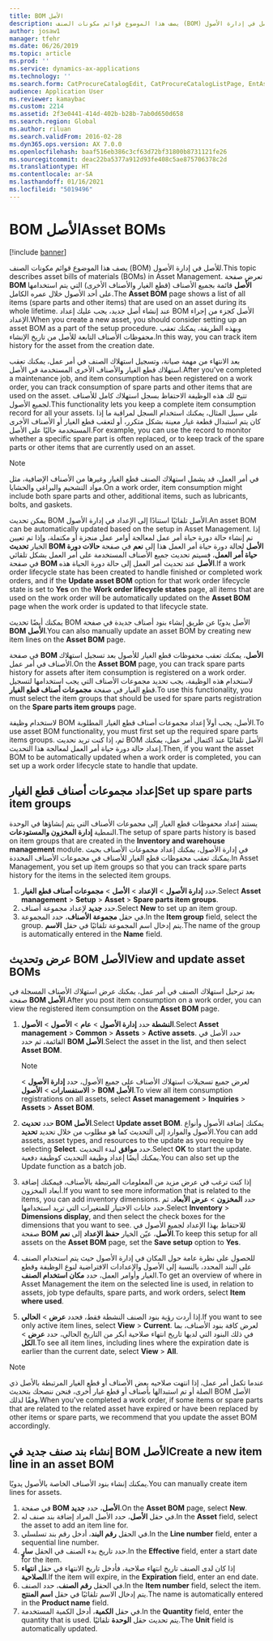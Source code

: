 ```yaml
---
title: BOM الأصل
description: يصف هذا الموضوع قوائم مكونات الصنف (BOM) للأصل في إدارة الأصول.
author: josaw1
manager: tfehr
ms.date: 06/26/2019
ms.topic: article
ms.prod: ''
ms.service: dynamics-ax-applications
ms.technology: ''
ms.search.form: CatProcureCatalogEdit, CatProcureCatalogListPage, EntAssetStandardSparePartsItemGroup, EntAssetObjectBOM
audience: Application User
ms.reviewer: kamaybac
ms.custom: 2214
ms.assetid: 2f3e0441-414d-402b-b28b-7ab0d650d658
ms.search.region: Global
ms.author: riluan
ms.search.validFrom: 2016-02-28
ms.dyn365.ops.version: AX 7.0.0
ms.openlocfilehash: baaf516eb386c3cf63d72bf31800b8731121fe26
ms.sourcegitcommit: deac22ba5377a912d93fe408c5ae875706378c2d
ms.translationtype: HT
ms.contentlocale: ar-SA
ms.lasthandoff: 01/16/2021
ms.locfileid: "5019496"
---
```

# <a name="asset-boms"></a><span data-ttu-id="87824-103">BOM الأصل</span><span class="sxs-lookup"><span data-stu-id="87824-103">Asset BOMs</span></span>

[!include [banner](../../includes/banner.md)]

 

<span data-ttu-id="87824-104">يصف هذا الموضوع قوائم مكونات الصنف (BOM) للأصل في إدارة الأصول.</span><span class="sxs-lookup"><span data-stu-id="87824-104">This topic describes asset bills of materials (BOMs) in Asset Management.</span></span> <span data-ttu-id="87824-105">تعرض صفحة **BOM الأصل** قائمة بجميع الأصناف (قطع الغيار والأصناف الأخرى) التي يتم استخدامها على أحد الأصول خلال عمره الكامل.</span><span class="sxs-lookup"><span data-stu-id="87824-105">The **Asset BOM** page shows a list of all items (spare parts and other items) that are used on an asset during its whole lifetime.</span></span> <span data-ttu-id="87824-106">عند إنشاء أصل جديد، يجب عليك إعداد BOM الأصل كجزء من إجراء الإعداد.</span><span class="sxs-lookup"><span data-stu-id="87824-106">When you create a new asset, you should consider setting up an asset BOM as a part of the setup procedure.</span></span> <span data-ttu-id="87824-107">وبهذه الطريقة، يمكنك تعقب محفوظات الأصناف التابعة للأصل من تاريخ الإنشاء.</span><span class="sxs-lookup"><span data-stu-id="87824-107">In this way, you can track item history for the asset from the creation date.</span></span>

<span data-ttu-id="87824-108">بعد الانتهاء من مهمة صيانة، وتسجيل استهلاك الصنف في أمر عمل، يمكنك تعقب استهلاك قطع الغيار والأصناف الأخرى المستخدمة في الأصل.</span><span class="sxs-lookup"><span data-stu-id="87824-108">After you've completed a maintenance job, and item consumption has been registered on a work order, you can track consumption of spare parts and other items that are used on the asset.</span></span> <span data-ttu-id="87824-109">تتيح لك هذه الوظيفة الاحتفاظ بسجل استهلاك كامل للأصناف لجميع الأصول.</span><span class="sxs-lookup"><span data-stu-id="87824-109">This functionality lets you keep a complete item consumption record for all your assets.</span></span> <span data-ttu-id="87824-110">على سبيل المثال، يمكنك استخدام السجل لمراقبة ما إذا كان يتم استبدال قطعة غيار معينة بشكل متكرر، أو لتعقب قطع الغيار أو الأصناف الأخرى المستخدمة حاليًا على الأصل.</span><span class="sxs-lookup"><span data-stu-id="87824-110">For example, you can use the record to monitor whether a specific spare part is often replaced, or to keep track of the spare parts or other items that are currently used on an asset.</span></span>

> [!NOTE]
> <span data-ttu-id="87824-111">في أمر العمل، قد يشمل استهلاك الصنف قطع الغيار وغيرها من الأصناف الإضافية، مثل مواد التشحيم والبراغي والحشايا.</span><span class="sxs-lookup"><span data-stu-id="87824-111">On a work order, item consumption might include both spare parts and other, additional items, such as lubricants, bolts, and gaskets.</span></span>

<span data-ttu-id="87824-112">يمكن تحديث BOM الأصل تلقائيًا استنادًا إلى الإعداد في إدارة الأصول.</span><span class="sxs-lookup"><span data-stu-id="87824-112">An asset BOM can be automatically updated based on the setup in Asset Management.</span></span> <span data-ttu-id="87824-113">إذا تم إنشاء حالة دورة حياة أمر عمل لمعالجة أوامر عمل منجزة أو مكتملة، وإذا تم تعيين الخيار **تحديث BOM‏‎ الأصل** لحالة دورة حياة أمر العمل هذا إلى **نعم** في صفحة **حالات دورة حياة أمر العمل**، فسيتم تحديث جميع الأصناف المستخدمة على أمر العمل بشكل تلقائي في صفحة **BOM‏‎ الأصل** عند تحديث أمر العمل إلى حالة دورة الحياة هذه.</span><span class="sxs-lookup"><span data-stu-id="87824-113">If a work order lifecycle state has been created to handle finished or completed work orders, and if the **Update asset BOM** option for that work order lifecycle state is set to **Yes** on the **Work order lifecycle states** page, all items that are used on the work order will be automatically updated on the **Asset BOM** page when the work order is updated to that lifecycle state.</span></span> 


<span data-ttu-id="87824-114">يمكنك أيضًا تحديث BOM‎ الأصل يدويًا عن طريق إنشاء بنود أصناف جديدة في صفحة **BOM‎ الأصل**.</span><span class="sxs-lookup"><span data-stu-id="87824-114">You can also manually update an asset BOM by creating new item lines on the **Asset BOM** page.</span></span>

<span data-ttu-id="87824-115">في صفحة **BOM‎ الأصل**، يمكنك تعقب محفوظات قطع الغيار للأصول بعد تسجيل استهلاك الأصناف في أمر عمل.</span><span class="sxs-lookup"><span data-stu-id="87824-115">On the **Asset BOM** page, you can track spare parts history for assets after item consumption is registered on a work order.</span></span> <span data-ttu-id="87824-116">لاستخدام هذه الوظيفة، يجب تحديد مجموعات الأصناف التي يجب استخدامها لتسجيل قطع الغيار في صفحة **مجموعات أصناف قطع الغيار**.</span><span class="sxs-lookup"><span data-stu-id="87824-116">To use this functionality, you must select the item groups that should be used for spare parts registration on the **Spare parts item groups** page.</span></span>

<span data-ttu-id="87824-117">لاستخدام وظيفة BOM الأصل، يجب أولاً إعداد مجموعات أصناف قطع الغيار المطلوبة.</span><span class="sxs-lookup"><span data-stu-id="87824-117">To use asset BOM functionality, you must first set up the required spare parts items groups.</span></span> <span data-ttu-id="87824-118">ثم، إذا كنت تريد تحديث BOM الأصل تلقائيًا عند اكتمال أمر عمل، يمكنك إعداد حالة دورة حياة أمر العمل لمعالجة هذا التحديث.</span><span class="sxs-lookup"><span data-stu-id="87824-118">Then, if you want the asset BOM to be automatically updated when a work order is completed, you can set up a work order lifecycle state to handle that update.</span></span> 


## <a name="set-up-spare-parts-item-groups"></a><span data-ttu-id="87824-119">إعداد مجموعات أصناف قطع الغيار</span><span class="sxs-lookup"><span data-stu-id="87824-119">Set up spare parts item groups</span></span>

<span data-ttu-id="87824-120">يستند إعداد محفوظات قطع الغيار إلى مجموعات الأصناف التي يتم إنشاؤها في الوحدة النمطية **إدارة المخزون والمستودعات‬**.</span><span class="sxs-lookup"><span data-stu-id="87824-120">The setup of spare parts history is based on item groups that are created in the **Inventory and warehouse management** module.</span></span> <span data-ttu-id="87824-121">في إدارة الأصول، يمكنك إعداد مجموعات الأصناف بحيث يمكنك تعقب محفوظات قطع الغيار للأصناف في مجموعات الأصناف المحددة.</span><span class="sxs-lookup"><span data-stu-id="87824-121">In Asset Management, you set up item groups so that you can track spare parts history for the items in the selected item groups.</span></span>

1. <span data-ttu-id="87824-122">حدد **إدارة الأصول** \> **الإعداد** \> **الأصل** \> **مجموعات أصناف قطع الغيار‬**.</span><span class="sxs-lookup"><span data-stu-id="87824-122">Select **Asset management** \> **Setup** \> **Asset** \> **Spare parts item groups**.</span></span>
2. <span data-ttu-id="87824-123">حدد **جديد** لإعداد مجموعة أصناف.</span><span class="sxs-lookup"><span data-stu-id="87824-123">Select **New** to set up an item group.</span></span>
3. <span data-ttu-id="87824-124">في حقل **مجموعة الأصناف**، حدد المجموعة.</span><span class="sxs-lookup"><span data-stu-id="87824-124">In the **Item group** field, select the group.</span></span> <span data-ttu-id="87824-125">يتم إدخال اسم المجموعة تلقائيًا في حقل **الاسم**.</span><span class="sxs-lookup"><span data-stu-id="87824-125">The name of the group is automatically entered in the **Name** field.</span></span>

## <a name="view-and-update-asset-boms"></a><span data-ttu-id="87824-126">عرض وتحديث BOM الأصل</span><span class="sxs-lookup"><span data-stu-id="87824-126">View and update asset BOMs</span></span>

<span data-ttu-id="87824-127">بعد ترحيل استهلاك الصنف في أمر عمل، يمكنك عرض استهلاك الأصناف المسجلة في صفحة **BOM الأصل**.</span><span class="sxs-lookup"><span data-stu-id="87824-127">After you post item consumption on a work order, you can view the registered item consumption on the **Asset BOM** page.</span></span>

1. <span data-ttu-id="87824-128">حدد **إدارة الأصول** \> **عام** \> **الأصول** \> **الأصول‏‎ النشطة**.</span><span class="sxs-lookup"><span data-stu-id="87824-128">Select **Asset management** \> **Common** \> **Assets** \> **Active assets**.</span></span> <span data-ttu-id="87824-129">حدد الأصل في القائمة، ثم حدد‏‎ **BOM الأصل**.</span><span class="sxs-lookup"><span data-stu-id="87824-129">Select the asset in the list, and then select **Asset BOM**.</span></span>

    > [!NOTE]
    > <span data-ttu-id="87824-130">لعرض جميع تسجيلات استهلاك الأصناف على جميع الأصول، حدد **إدارة الأصول** \> **الاستفسارات** \> **الأصول** \> **BOM‏‎ الأصل**.</span><span class="sxs-lookup"><span data-stu-id="87824-130">To view all item consumption registrations on all assets, select **Asset management** \> **Inquiries** \> **Assets** \> **Asset BOM**.</span></span>

2. <span data-ttu-id="87824-131">حدد **تحديث BOM الأصل**.</span><span class="sxs-lookup"><span data-stu-id="87824-131">Select **Update asset BOM**.</span></span> <span data-ttu-id="87824-132">يمكنك إضافة الأصول وأنواع الأصول والموارد إلى التحديث كما هو مطلوب من خلال تحديد **تحديد**.</span><span class="sxs-lookup"><span data-stu-id="87824-132">You can add assets, asset types, and resources to the update as you require by selecting **Select**.</span></span> <span data-ttu-id="87824-133">حدد **موافق** لبدء التحديث.</span><span class="sxs-lookup"><span data-stu-id="87824-133">Select **OK** to start the update.</span></span> <span data-ttu-id="87824-134">يمكنك أيضًا إعداد وظيفة التحديث كوظيفة دفعية.</span><span class="sxs-lookup"><span data-stu-id="87824-134">You can also set up the Update function as a batch job.</span></span>
3. <span data-ttu-id="87824-135">إذا كنت ترغب في عرض مزيد من المعلومات المرتبطة بالأصناف، فيمكنك إضافة أبعاد المخزون.</span><span class="sxs-lookup"><span data-stu-id="87824-135">If you want to see more information that is related to the items, you can add inventory dimensions.</span></span> <span data-ttu-id="87824-136">حدد **المخزون** \> **عرض الأبعاد‬**، ثم حدد خانات الاختيار للمتغيرات التي تريد استخدامها.</span><span class="sxs-lookup"><span data-stu-id="87824-136">Select **Inventory** \> **Dimensions display**, and then select the check boxes for the dimensions that you want to see.</span></span> <span data-ttu-id="87824-137">للاحتفاظ بهذا الإعداد لجميع الأصول في صفحة **BOM الأصل**، عيّن الخيار **حفظ الإعداد** إلى **نعم**.</span><span class="sxs-lookup"><span data-stu-id="87824-137">To keep this setup for all assets on the **Asset BOM** page, set the **Save setup** option to **Yes**.</span></span>
4. <span data-ttu-id="87824-138">للحصول على نظرة عامة حول المكان في إدارة الأصول حيث يتم استخدام الصنف على البند المحدد، بالنسبة إلى الأصول والإعدادات الافتراضية لنوع الوظيفة وقطع الغيار وأوامر العمل، حدد **مكان استخدام الصنف**.</span><span class="sxs-lookup"><span data-stu-id="87824-138">To get an overview of where in Asset Management the item on the selected line is used, in relation to assets, job type defaults, spare parts, and work orders, select **Item where used**.</span></span> 
5. <span data-ttu-id="87824-139">إذا أردت رؤية بنود الصنف النشطة فقط، فحدد **عرض** \> **الحالي**.</span><span class="sxs-lookup"><span data-stu-id="87824-139">If you want to see only active item lines, select **View** \> **Current**.</span></span> <span data-ttu-id="87824-140">لعرض كافة بنود الأصناف، بما في ذلك البنود التي لديها تاريخ انتهاء صلاحية أبكر من التاريخ الحالي، حدد **عرض** \> **الكل**.</span><span class="sxs-lookup"><span data-stu-id="87824-140">To see all item lines, including lines where the expiration date is earlier than the current date, select **View** \> **All**.</span></span>

> [!NOTE]
> <span data-ttu-id="87824-141">عندما تكمل أمر عمل، إذا انتهت صلاحيه بعض الأصناف أو قطع الغيار المرتبطة بالأصل ذي الصلة أو تم استبدالها بأصناف أو قطع غيار أخرى، فنحن ننصحك بتحديث BOM الأصل وفقًا لذلك.</span><span class="sxs-lookup"><span data-stu-id="87824-141">When you've completed a work order, if some items or spare parts that are related to the related asset have expired or have been replaced by other items or spare parts, we recommend that you update the asset BOM accordingly.</span></span>

## <a name="create-a-new-item-line-in-an-asset-bom"></a><span data-ttu-id="87824-142">إنشاء بند صنف جديد في BOM الأصل</span><span class="sxs-lookup"><span data-stu-id="87824-142">Create a new item line in an asset BOM</span></span>

<span data-ttu-id="87824-143">يمكنك إنشاء بنود الأصناف الخاصة بالأصول يدويًا.</span><span class="sxs-lookup"><span data-stu-id="87824-143">You can manually create item lines for assets.</span></span>

1. <span data-ttu-id="87824-144">في صفحة **BOM‎ الأصل‬**، حدد **جديد**.</span><span class="sxs-lookup"><span data-stu-id="87824-144">On the **Asset BOM** page, select **New**.</span></span>
2. <span data-ttu-id="87824-145">في حقل **الأصل**، حدد الأصل المراد إضافة بند صنف له.</span><span class="sxs-lookup"><span data-stu-id="87824-145">In the **Asset** field, select the asset to add an item line for.</span></span>
3. <span data-ttu-id="87824-146">في الحقل **رقم البند**، أدخل رقم بند تسلسلي.</span><span class="sxs-lookup"><span data-stu-id="87824-146">In the **Line number** field, enter a sequential line number.</span></span>
4. <span data-ttu-id="87824-147">في الحقل **سارٍ‏‎** حدد تاريخ بدء الصنف.</span><span class="sxs-lookup"><span data-stu-id="87824-147">In the **Effective** field, enter a start date for the item.</span></span>
5. <span data-ttu-id="87824-148">إذا كان لدى الصنف تاريخ انتهاء صلاحية، فأدخل تاريخ الانتهاء في حقل **انتهاء الصلاحية**.</span><span class="sxs-lookup"><span data-stu-id="87824-148">If the item will expire, in the **Expiration** field, enter an end date.</span></span>
6. <span data-ttu-id="87824-149">في الحقل **رقم الصنف**، حدد الصنف.</span><span class="sxs-lookup"><span data-stu-id="87824-149">In the **Item number** field, select the item.</span></span> <span data-ttu-id="87824-150">يتم إدخال الاسم تلقائيًا في حقل **اسم المنتج**.</span><span class="sxs-lookup"><span data-stu-id="87824-150">The name is automatically entered in the **Product name** field.</span></span>
7. <span data-ttu-id="87824-151">في حقل **الكمية**، أدخل الكمية المستخدمة.</span><span class="sxs-lookup"><span data-stu-id="87824-151">In the **Quantity** field, enter the quantity that is used.</span></span> <span data-ttu-id="87824-152">يتم تحديث حقل **الوحدة** تلقائيًا.</span><span class="sxs-lookup"><span data-stu-id="87824-152">The **Unit** field is automatically updated.</span></span>
